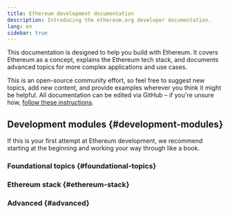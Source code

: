 ```yaml
---
title: Ethereum development documentation
description: Introducing the ethereum.org developer documentation.
lang: en
sidebar: true
---
```


This documentation is designed to help you build with Ethereum. It covers Ethereum as a concept, explains the Ethereum tech stack, and documents advanced topics for more complex applications and use cases.

This is an open-source community effort, so feel free to suggest new topics, add new content, and provide examples wherever you think it might be helpful. All documentation can be edited via GitHub – if you're unsure how, [follow these instructions](https://github.com/ethereum/ethereum-org-website/blob/dev/CONTRIBUTING/EDITING_MARKDOWN.md).

## Development modules {#development-modules}

If this is your first attempt at Ethereum development, we recommend starting at the beginning and working your way through like a book.

### Foundational topics {#foundational-topics}

<DeveloperDocsLinks headerId="foundational-topics" />

### Ethereum stack {#ethereum-stack}

<DeveloperDocsLinks headerId="ethereum-stack" />

### Advanced {#advanced}

<DeveloperDocsLinks headerId="advanced" />
